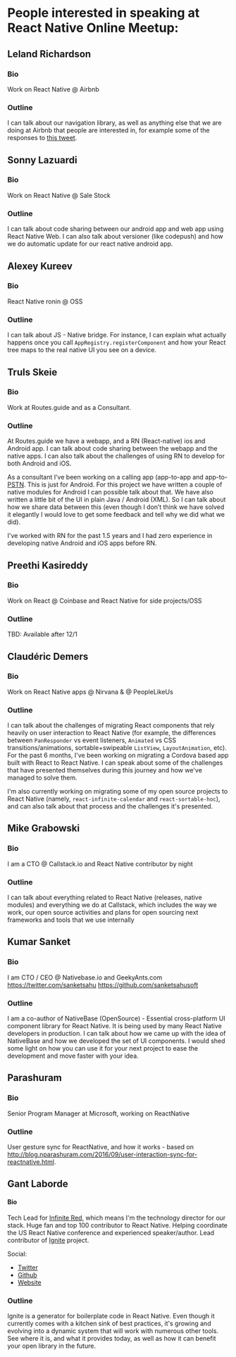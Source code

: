 # People interested in speaking at React Native Online Meetup:

## Leland Richardson

### Bio
Work on React Native @ Airbnb

### Outline
I can talk about our navigation library, as well as anything else that we are doing at Airbnb that
people are interested in, for example some of the responses to [this tweet](https://twitter.com/intelligibabble/status/788249703737458689).

## Sonny Lazuardi

### Bio
Work on React Native @ Sale Stock

### Outline
I can talk about code sharing between our android app and web app using React Native Web. I can also talk about versioner (like codepush) and how we do automatic update for our react native android app.

## Alexey Kureev

### Bio
React Native ronin @ OSS

### Outline
I can talk about JS - Native bridge. For instance, I can explain what actually happens once you call `AppRegistry.registerComponent` and how your React tree maps to the real native UI you see on a device.

## Truls Skeie

### Bio
Work at Routes.guide and as a Consultant.

### Outline
At Routes.guide we have a webapp, and a RN (React-native) ios and Android app. I can talk about code sharing between the webapp and the native apps.
I can also talk about the challenges of using RN to develop for both Android and iOS.

As a consultant I’ve been working on a calling app (app-to-app and app-to-[PSTN](https://en.wikipedia.org/wiki/Public_switched_telephone_network]).
This is just for Android. For this project we have written a couple of native modules for Android I can possible talk about that. We have also written a little bit of the UI in plain Java / Android (XML). So I can talk about how we share data between this (even though I don’t think we have solved it elegantly I would love to get some feedback and tell why we did what we did).

I've worked with RN for the past 1.5 years and I had zero experience in developing native Android and iOS apps before RN.

## Preethi Kasireddy

### Bio
Work on React @ Coinbase and React Native for side projects/OSS

### Outline
TBD: Available after 12/1

## Claudéric Demers

### Bio
Work on React Native apps @ Nirvana & @ PeopleLikeUs

### Outline
I can talk about the challenges of migrating React components that rely heavily on user interaction to React Native (for example, the differences between `PanResponder` vs event listeners, `Animated` vs CSS transitions/animations, sortable+swipeable `ListView`, `LayoutAnimation`, etc). For the past 6 months, I've been working on migrating a Cordova based app built with React to React Native. I can speak about some of the challenges that have presented themselves during this journey and how we've managed to solve them.

I'm also currently working on migrating some of my open source projects to React Native (namely, `react-infinite-calendar` and `react-sortable-hoc`), and can also talk about that process and the challenges it's presented.

## Mike Grabowski

### Bio
I am a CTO @ Callstack.io and React Native contributor by night

### Outline
I can talk about everything related to React Native (releases, native modules) and everything we do at Callstack, which includes the way we work, our open source activities and plans for open sourcing next frameworks and tools that we use internally


## Kumar Sanket

### Bio
I am CTO / CEO @ Nativebase.io and GeekyAnts.com
https://twitter.com/sanketsahu
https://github.com/sanketsahusoft

### Outline
I am a co-author of NativeBase (OpenSource) - Essential cross-platform UI component library for React Native. It is being used by many React Native developers in production. I can talk about how we came up with the idea of NativeBase and how we developed the set of UI components. I would shed some light on how you can use it for your next project to ease the development and move faster with your idea.



## Parashuram

### Bio
Senior Program Manager at Microsoft, working on ReactNative

### Outline
User gesture sync for ReactNative, and how it works - based on http://blog.nparashuram.com/2016/09/user-interaction-sync-for-reactnative.html.



## Gant Laborde

#### Bio
Tech Lead for [Infinite Red](http://infinite.red), which means I'm the technology director for our stack.  Huge fan and top 100 contributor to React Native.  Helping coordinate the US React Native conference and experienced speaker/author.  Lead contributor of [Ignite](https://github.com/infinitered/ignite) project.

Social:
* [Twitter](https://twitter.com/GantLaborde)
* [Github](https://github.com/gantman)
* [Website](http://gantlaborde.com/)

### Outline
Ignite is a generator for boilerplate code in React Native.  Even though it currently comes with a kitchen sink of best practices, it's growing and evolving into a dynamic system that will work with numerous other tools.  See where it is, and what it provides today, as well as how it can benefit your open library in the future.
